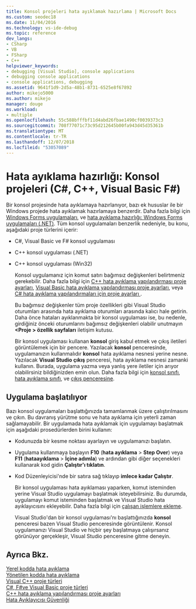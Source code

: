 ```yaml
---
title: Konsol projeleri hata ayıklamak hazırlama | Microsoft Docs
ms.custom: seodec18
ms.date: 11/04/2016
ms.technology: vs-ide-debug
ms.topic: reference
dev_langs:
- CSharp
- VB
- FSharp
- C++
helpviewer_keywords:
- debugging [Visual Studio], console applications
- debugging console applications
- console applications, debugging
ms.assetid: 9641f1d9-2d5a-48b1-8731-6525e8f67892
author: mikejo5000
ms.author: mikejo
manager: douge
ms.workload:
- multiple
ms.openlocfilehash: 55c588bfffbf11d4abd26fbae1490cf0039373c3
ms.sourcegitcommit: 708f77071c73c95d212645b00fa943d45d35361b
ms.translationtype: MT
ms.contentlocale: tr-TR
ms.lasthandoff: 12/07/2018
ms.locfileid: "53057089"
---
```

# <a name="debugging-preparation-console-projects-c-c-visual-basic-f"></a>Hata ayıklama hazırlığı: Konsol projeleri (C#, C++, Visual Basic F#)

Bir konsol projesinde hata ayıklamaya hazırlanıyor, bazı ek hususlar ile bir Windows projede hata ayıklamak hazırlamaya benzerdir. Daha fazla bilgi için [Windows Forms uygulamaları](../debugger/debugging-preparation-windows-forms-applications.md), ve [hata ayıklama hazırlığı: Windows Forms uygulamaları (.NET)](https://docs.microsoft.com/previous-versions/visualstudio/visual-studio-2010/sez9z95a(v=vs.100)). Tüm konsol uygulamaları benzerlik nedeniyle, bu konu, aşağıdaki proje türlerini içerir:  
  
- C#, Visual Basic ve F# konsol uygulaması  
  
- C++ konsol uygulaması (.NET)  
  
- C++ konsol uygulaması (Win32)  
  
  Konsol uygulamanız için komut satırı bağımsız değişkenleri belirtmeniz gerekebilir. Daha fazla bilgi için [C++ hata ayıklama yapılandırması proje ayarları](../debugger/project-settings-for-a-cpp-debug-configuration.md), [Visual Basic hata ayıklama yapılandırması proje ayarları](../debugger/project-settings-for-a-visual-basic-debug-configuration.md), veya [C# hata ayıklama yapılandırmaları için proje ayarları ](../debugger/project-settings-for-csharp-debug-configurations.md).  
  
  Bu bağımsız değişkenler tüm proje özellikleri gibi Visual Studio oturumları arasında hata ayıklama oturumları arasında kalıcı hale getirin. Daha önce hataları ayıklanmakta bir konsol uygulaması ise, bu nedenle, girdiğiniz önceki oturumlarını bağımsız değişkenleri olabilir unutmayın  **\<Proje > özellik sayfaları** iletişim kutusu.  
  
  Bir konsol uygulaması kullanan **konsol** giriş kabul etmek ve çıkış iletileri görüntülemek için bir pencere. Yazılacak **konsol** penceresinde, uygulamanızın kullanmalıdır **konsol** hata ayıklama nesnesi yerine nesne. Yazılacak **Visual Studio çıkış** penceresi, hata ayıklama nesnesi zamanki kullanın. Burada, uygulama yazma veya yanlış yere iletiler için arıyor olabilirsiniz bildiğinizden emin olun. Daha fazla bilgi için [konsol sınıfı](/dotnet/api/system.console), [hata ayıklama sınıfı](/dotnet/api/system.diagnostics.debug), ve [çıkış penceresine](../ide/reference/output-window.md).  
  
## <a name="starting-the-application"></a>Uygulama başlatılıyor  
 Bazı konsol uygulamaları başlattığınızda tamamlanmak üzere çalıştırılmasını ve çıkın. Bu davranış yürütme sonu ve hata ayıklama için yeterli zaman sağlamayabilir. Bir uygulamada hata ayıklamak için uygulamayı başlatmak için aşağıdaki prosedürlerden birini kullanın:  
  
- Kodunuzda bir kesme noktası ayarlayın ve uygulamanızı başlatın.
  
- Uygulama kullanmaya başlayın **F10** (**hata ayıklama** > **Step Over**) veya **F11** (**hataayıklama**  >  **İçine adımla**) ve ardından gibi diğer seçenekleri kullanarak kod gidin **Çalıştır'ı tıklatın**.
  
- Kod Düzenleyicisi'nde bir satıra sağ tıklayıp **imlece kadar Çalıştır**.  
  
  Bir konsol uygulaması hata ayıklaması yaparken, komut isteminden yerine Visual Studio uygulamayı başlatmak isteyebilirsiniz. Bu durumda, uygulamayı komut isteminden başlatmak ve Visual Studio hata ayıklayıcısını ekleyebilir. Daha fazla bilgi için [çalışan işlemlere ekleme](../debugger/attach-to-running-processes-with-the-visual-studio-debugger.md).  
  
  Visual Studio'dan bir konsol uygulaması'nı başlattığınızda **konsol** penceresi bazen Visual Studio penceresinde görüntülenir. Konsol uygulamanızı Visual Studio ve hiçbir şey başlatmaya çalışırsanız görünüyor gerçekleşir, Visual Studio penceresine gitme deneyin.  
  
## <a name="see-also"></a>Ayrıca Bkz.  
 [Yerel kodda hata ayıklama](../debugger/debugging-native-code.md)   
 [Yönetilen kodda hata ayıklama](../debugger/debugging-managed-code.md)   
 [Visual C++ proje türleri](../debugger/debugging-preparation-visual-cpp-project-types.md)   
 [C#, F#ve Visual Basic proje türleri](../debugger/debugging-preparation-csharp-f-hash-and-visual-basic-project-types.md)   
 [C++ hata ayıklama yapılandırması proje ayarları](../debugger/project-settings-for-a-cpp-debug-configuration.md)   
 [Hata Ayıklayıcısı Güvenliği](../debugger/debugger-security.md)